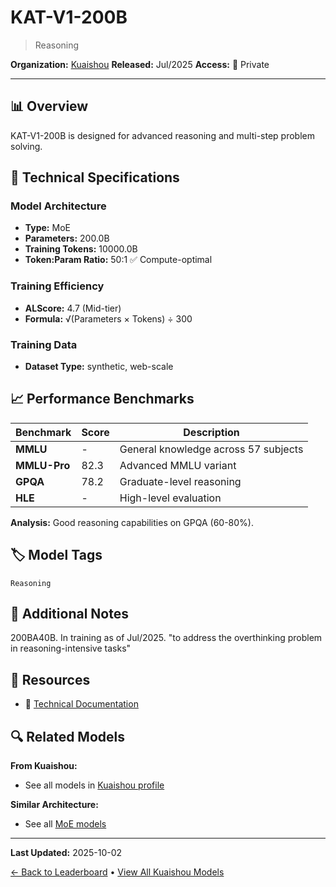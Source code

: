 # KAT-V1-200B

> Reasoning

**Organization:** [Kuaishou](../../labs/kuaishou.md)
**Released:** Jul/2025
**Access:** 🔴 Private

---

## 📊 Overview

KAT-V1-200B is designed for advanced reasoning and multi-step problem solving.

## 🔧 Technical Specifications

### Model Architecture
- **Type:** MoE
- **Parameters:** 200.0B
- **Training Tokens:** 10000.0B
- **Token:Param Ratio:** 50:1 ✅ Compute-optimal

### Training Efficiency
- **ALScore:** 4.7 (Mid-tier)
- **Formula:** √(Parameters × Tokens) ÷ 300

### Training Data
- **Dataset Type:** synthetic, web-scale

## 📈 Performance Benchmarks

| Benchmark | Score | Description |
|-----------|-------|-------------|
| **MMLU** | - | General knowledge across 57 subjects |
| **MMLU-Pro** | 82.3 | Advanced MMLU variant |
| **GPQA** | 78.2 | Graduate-level reasoning |
| **HLE** | - | High-level evaluation |

**Analysis:** Good reasoning capabilities on GPQA (60-80%).

## 🏷️ Model Tags

`Reasoning`

## 📝 Additional Notes

200BA40B. In training as of Jul/2025. "to address the overthinking problem in reasoning-intensive tasks"

## 🔗 Resources

- 📄 [Technical Documentation](https://arxiv.org/abs/2507.08297)

## 🔍 Related Models

**From Kuaishou:**
- See all models in [Kuaishou profile](../../labs/kuaishou.md)

**Similar Architecture:**
- See all [MoE models](../../architectures/moe.md)

---

**Last Updated:** 2025-10-02

[← Back to Leaderboard](../../README.md) • [View All Kuaishou Models](../../labs/kuaishou.md)
